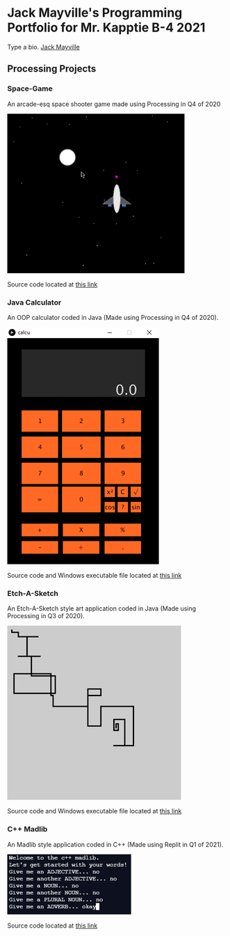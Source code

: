 # Jack Mayville's Programming Portfolio for Mr. Kapptie B-4 2021
Type a bio. [Jack Mayville](mailto:jackmayv9638@granitesd.org)

## Processing Projects

### Space-Game

An arcade-esq space shooter game made using Processing in Q4 of 2020

![Space-Game](https://github.com/JackSuperior/ProgrammingPortfolio/blob/gh-pages/image/space.PNG?raw=true)

Source code located at [this link](https://github.com/JackSuperior/ProgrammingPortfolio/tree/gh-pages/src/SpaceGameBase)

### Java Calculator

An OOP calculator coded in Java (Made using Processing in Q4 of 2020).

![Java Calculator](https://github.com/JackSuperior/ProgrammingPortfolio/blob/gh-pages/image/calculato.PNG?raw=true)

Source code and Windows executable file located at [this link](https://github.com/JackSuperior/ProgrammingPortfolio/tree/gh-pages/src/Calculator)

### Etch-A-Sketch

An Etch-A-Sketch style art application coded in Java (Made using Processing in Q3 of 2020).

![Etch-A-Sketch](https://github.com/JackSuperior/ProgrammingPortfolio/blob/gh-pages/image/line-000481.png?raw=true)

Source code and Windows executable file located at [this link](https://github.com/JackSuperior/ProgrammingPortfolio/tree/gh-pages/src/Etch-A-Sketch)

### C++ Madlib

An Madlib style application coded in C++ (Made using Replit in Q1 of 2021).

![C++ Madlib](https://github.com/JackSuperior/ProgrammingPortfolio/blob/gh-pages/image/mad.PNG)

Source code located at [this link](https://github.com/JackSuperior/ProgrammingPortfolio/tree/gh-pages/src/C%2B%2B%20Madlib)
